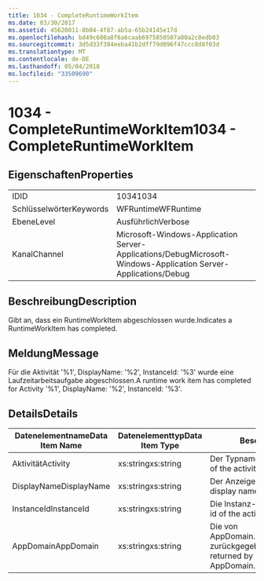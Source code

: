 ```yaml
---
title: 1034 - CompleteRuntimeWorkItem
ms.date: 03/30/2017
ms.assetid: 45620011-8b04-4f87-ab5a-65b24145e17d
ms.openlocfilehash: bd49c608a8f6a6caab6975850507a00a2c0edb03
ms.sourcegitcommit: 3d5d33f384eeba41b2dff79d096f47ccc8d8f03d
ms.translationtype: MT
ms.contentlocale: de-DE
ms.lasthandoff: 05/04/2018
ms.locfileid: "33509690"
---
```

# <a name="1034---completeruntimeworkitem"></a><span data-ttu-id="81e3a-102">1034 - CompleteRuntimeWorkItem</span><span class="sxs-lookup"><span data-stu-id="81e3a-102">1034 - CompleteRuntimeWorkItem</span></span>
## <a name="properties"></a><span data-ttu-id="81e3a-103">Eigenschaften</span><span class="sxs-lookup"><span data-stu-id="81e3a-103">Properties</span></span>  
  
|||  
|-|-|  
|<span data-ttu-id="81e3a-104">ID</span><span class="sxs-lookup"><span data-stu-id="81e3a-104">ID</span></span>|<span data-ttu-id="81e3a-105">1034</span><span class="sxs-lookup"><span data-stu-id="81e3a-105">1034</span></span>|  
|<span data-ttu-id="81e3a-106">Schlüsselwörter</span><span class="sxs-lookup"><span data-stu-id="81e3a-106">Keywords</span></span>|<span data-ttu-id="81e3a-107">WFRuntime</span><span class="sxs-lookup"><span data-stu-id="81e3a-107">WFRuntime</span></span>|  
|<span data-ttu-id="81e3a-108">Ebene</span><span class="sxs-lookup"><span data-stu-id="81e3a-108">Level</span></span>|<span data-ttu-id="81e3a-109">Ausführlich</span><span class="sxs-lookup"><span data-stu-id="81e3a-109">Verbose</span></span>|  
|<span data-ttu-id="81e3a-110">Kanal</span><span class="sxs-lookup"><span data-stu-id="81e3a-110">Channel</span></span>|<span data-ttu-id="81e3a-111">Microsoft-Windows-Application Server-Applications/Debug</span><span class="sxs-lookup"><span data-stu-id="81e3a-111">Microsoft-Windows-Application Server-Applications/Debug</span></span>|  
  
## <a name="description"></a><span data-ttu-id="81e3a-112">Beschreibung</span><span class="sxs-lookup"><span data-stu-id="81e3a-112">Description</span></span>  
 <span data-ttu-id="81e3a-113">Gibt an, dass ein RuntimeWorkItem abgeschlossen wurde.</span><span class="sxs-lookup"><span data-stu-id="81e3a-113">Indicates a RuntimeWorkItem has completed.</span></span>  
  
## <a name="message"></a><span data-ttu-id="81e3a-114">Meldung</span><span class="sxs-lookup"><span data-stu-id="81e3a-114">Message</span></span>  
 <span data-ttu-id="81e3a-115">Für die Aktivität '%1', DisplayName: '%2', InstanceId: '%3' wurde eine Laufzeitarbeitsaufgabe abgeschlossen.</span><span class="sxs-lookup"><span data-stu-id="81e3a-115">A runtime work item has completed for Activity '%1', DisplayName: '%2', InstanceId: '%3'.</span></span>  
  
## <a name="details"></a><span data-ttu-id="81e3a-116">Details</span><span class="sxs-lookup"><span data-stu-id="81e3a-116">Details</span></span>  
  
|<span data-ttu-id="81e3a-117">Datenelementname</span><span class="sxs-lookup"><span data-stu-id="81e3a-117">Data Item Name</span></span>|<span data-ttu-id="81e3a-118">Datenelementtyp</span><span class="sxs-lookup"><span data-stu-id="81e3a-118">Data Item Type</span></span>|<span data-ttu-id="81e3a-119">Beschreibung</span><span class="sxs-lookup"><span data-stu-id="81e3a-119">Description</span></span>|  
|--------------------|--------------------|-----------------|  
|<span data-ttu-id="81e3a-120">Aktivität</span><span class="sxs-lookup"><span data-stu-id="81e3a-120">Activity</span></span>|<span data-ttu-id="81e3a-121">xs:string</span><span class="sxs-lookup"><span data-stu-id="81e3a-121">xs:string</span></span>|<span data-ttu-id="81e3a-122">Der Typname der Aktivität.</span><span class="sxs-lookup"><span data-stu-id="81e3a-122">The type name of the activity.</span></span>|  
|<span data-ttu-id="81e3a-123">DisplayName</span><span class="sxs-lookup"><span data-stu-id="81e3a-123">DisplayName</span></span>|<span data-ttu-id="81e3a-124">xs:string</span><span class="sxs-lookup"><span data-stu-id="81e3a-124">xs:string</span></span>|<span data-ttu-id="81e3a-125">Der Anzeigename der Aktivität.</span><span class="sxs-lookup"><span data-stu-id="81e3a-125">The display name of the activity.</span></span>|  
|<span data-ttu-id="81e3a-126">InstanceId</span><span class="sxs-lookup"><span data-stu-id="81e3a-126">InstanceId</span></span>|<span data-ttu-id="81e3a-127">xs:string</span><span class="sxs-lookup"><span data-stu-id="81e3a-127">xs:string</span></span>|<span data-ttu-id="81e3a-128">Die Instanz-ID der Aktivität.</span><span class="sxs-lookup"><span data-stu-id="81e3a-128">The instance id of the activity.</span></span>|  
|<span data-ttu-id="81e3a-129">AppDomain</span><span class="sxs-lookup"><span data-stu-id="81e3a-129">AppDomain</span></span>|<span data-ttu-id="81e3a-130">xs:string</span><span class="sxs-lookup"><span data-stu-id="81e3a-130">xs:string</span></span>|<span data-ttu-id="81e3a-131">Die von AppDomain.CurrentDomain.FriendlyName zurückgegebene Zeichenfolge.</span><span class="sxs-lookup"><span data-stu-id="81e3a-131">The string returned by AppDomain.CurrentDomain.FriendlyName.</span></span>|

